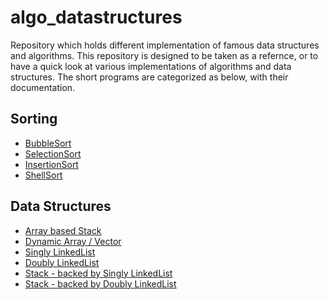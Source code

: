 # algo_datastructures
Repository which holds different implementation of famous data structures and algorithms. This repository is designed to be taken as a refernce, or to have a quick look at various implementations of algorithms and data structures. The short programs are categorized as below, with their documentation. 

## Sorting
* [BubbleSort](src/algo/sort/BubbleSort.java)
* [SelectionSort](src/algo/sort/SelectionSort.java)
* [InsertionSort]((src/algo/sort/InsertionSort.java))
* [ShellSort]((src/algo/sort/ShellSort.java))

## Data Structures
* [Array based Stack](src/data/structure/Stack.java)
* [Dynamic Array / Vector ](src/data/structure/Vector.java)
* [Singly LinkedList](src/data/structure/SinglyLinkedList.java)
* [Doubly LinkedList](src/data/structure/DoublyLinkedList.java)
* [Stack - backed by Singly LinkedList](src/data/structure/StackSLL.java)
* [Stack - backed by Doubly LinkedList](src/data/structure/StackDLL.java)
